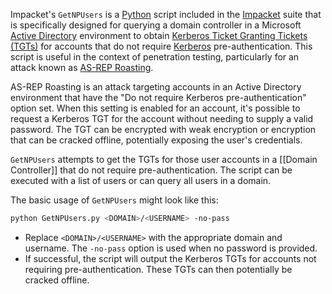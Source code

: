 Impacket's `GetNPUsers` is a [Python](../programming/python.md) script included in the [Impacket](../tools/impacket.md) suite that is specifically designed for querying a domain controller in a Microsoft [Active Directory](../activedirectory/activedirectory.md) environment to obtain [Kerberos Ticket Granting Tickets (TGTs)](../activedirectory/tgt.md) for accounts that do not require [Kerberos](../activedirectory/kerb.md) pre-authentication. This script is useful in the context of penetration testing, particularly for an attack known as [AS-REP Roasting](../security/asreproasting.md).

AS-REP Roasting is an attack targeting accounts in an Active Directory environment that have the "Do not require Kerberos pre-authentication" option set. When this setting is enabled for an account, it's possible to request a Kerberos TGT for the account without needing to supply a valid password. The TGT can be encrypted with weak encryption or encryption that can be cracked offline, potentially exposing the user's credentials.

`GetNPUsers` attempts to get the TGTs for those user accounts in a [[Domain Controller]] that do not require pre-authentication. The script can be executed with a list of users or can query all users in a domain.

The basic usage of `GetNPUsers` might look like this:

```bash
python GetNPUsers.py <DOMAIN>/<USERNAME> -no-pass
```

- Replace `<DOMAIN>/<USERNAME>` with the appropriate domain and username. The `-no-pass` option is used when no password is provided.
- If successful, the script will output the Kerberos TGTs for accounts not requiring pre-authentication. These TGTs can then potentially be cracked offline.

